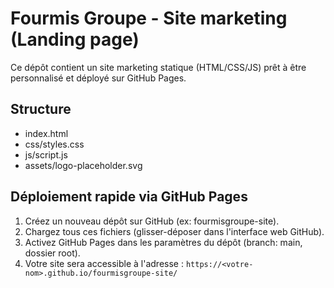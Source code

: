 # Fourmis Groupe - Site marketing (Landing page)

Ce dépôt contient un site marketing statique (HTML/CSS/JS) prêt à être personnalisé et déployé sur GitHub Pages.

## Structure
- index.html
- css/styles.css
- js/script.js
- assets/logo-placeholder.svg

## Déploiement rapide via GitHub Pages
1. Créez un nouveau dépôt sur GitHub (ex: fourmisgroupe-site).
2. Chargez tous ces fichiers (glisser-déposer dans l'interface web GitHub).
3. Activez GitHub Pages dans les paramètres du dépôt (branch: main, dossier root).
4. Votre site sera accessible à l'adresse : `https://<votre-nom>.github.io/fourmisgroupe-site/`
